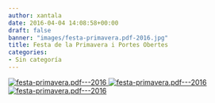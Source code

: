 ```yaml
---
author: xantala
date: 2016-04-04 14:08:58+00:00
draft: false
banner: "images/festa-primavera.pdf-2016.jpg"
title: Festa de la Primavera i Portes Obertes
categories:
- Sin categoría
---
```


[![festa-primavera.pdf---2016](http://www.xantala.es/wp-content/uploads/2016/04/festa-primavera.pdf-2016.jpg)
](http://www.xantala.es/wp-content/uploads/2016/04/festa-primavera.pdf-2016.jpg)[![festa-primavera.pdf---2016](http://www.xantala.es/wp-content/uploads/2016/04/festa-primavera.pdf-2016.jpg)
](http://www.xantala.es/wp-content/uploads/2016/04/festa-primavera.pdf-2016.jpg)[![festa-primavera.pdf---2016](http://www.xantala.es/wp-content/uploads/2016/04/festa-primavera.pdf-2016.jpg)
](http://www.xantala.es/wp-content/uploads/2016/04/festa-primavera.pdf-2016.jpg)
